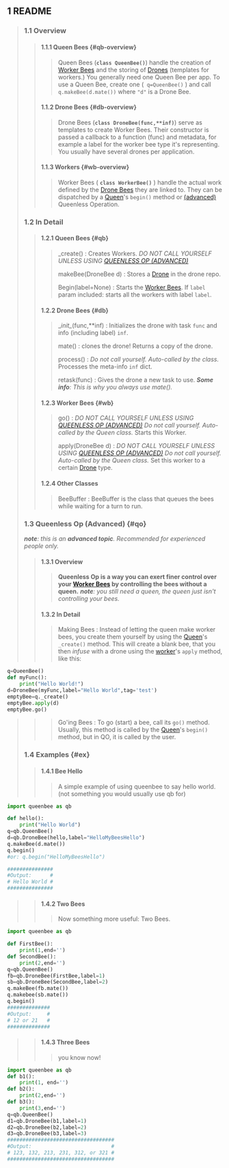 ## 1 README
> ### 1.1 Overview
> > #### 1.1.1 Queen Bees {#qb-overview}
> > > Queen Bees (**`class QueenBee()`**) handle the creation of [Worker Bees](#wb-overview) and the storing of [Drones](#db-overview) (templates for workers.) You generally need one Queen Bee per app. To use a Queen Bee, create one (` q=QueenBee()` ) and call `q.makeBee(d.mate())` where `"d"` is a Drone Bee. 
> > #### 1.1.2 Drone Bees {#db-overview}
> > > Drone Bees (**`class DroneBee(func,**inf)`**) serve as templates to create Worker Bees. Their constructor is passed a callback to a function (func) and metadata, for example a label for the worker bee type it's representing. You usually have several drones per application. 
> > ####  1.1.3 Workers {#wb-overview}
> > > Worker Bees ( __`class WorkerBee()`__ ) handle the actual work defined by the [Drone Bees](#db-overview) they are linked to. They can be dispatched by a [Queen](#qb-overview)'s `begin()` method or [(advanced)](#qo) Queenless Operation.
> ### 1.2 In Detail
> > #### 1.2.1 Queen Bees {#qb}
> > >  _create()
> > > : Creates Workers. *DO NOT CALL YOURSELF UNLESS USING [QUEENLESS OP (ADVANCED)](#qo)*
> > >
> > > makeBee(DroneBee d)
> > > : Stores a [Drone](#db) in the drone repo.
> > >
> > >Begin(label=None)
> > >: Starts the [Worker Bees](#wb).
> > >If `label` param included: starts all the workers with label `label`.
> > >
> > #### 1.2.2 Drone Bees {#db}
> > > \__init\__(func,**inf)
> > > : Initializes the drone with task `func` and info (including label) `inf`.
> > > 
> > > mate()
> > > : clones the drone!
> > > Returns a copy of the drone.
> > > 
> > > process()
> > > : *Do not call yourself. Auto-called by the class.*
> > > Processes the meta-info `inf` dict.
> > >
> > > retask(func)
> > > : Gives the drone a new task to use.
> > > *__Some info__: This is why you always use mate().*
> > #### 1.2.3 Worker Bees {#wb}
> > > go()
> > > : *DO NOT CALL YOURSELF UNLESS USING [QUEENLESS OP (ADVANCED)](#qo)*
> > > *Do not call yourself. Auto-called by the Queen class.*
> > > Starts this Worker.
> > >
> > > apply(DroneBee d)
> > > : *DO NOT CALL YOURSELF UNLESS USING [QUEENLESS OP (ADVANCED)](#qo)*
> > > *Do not call yourself. Auto-called by the Queen class.*
> > > Set this worker to a certain [Drone](#db) type.
> > #### 1.2.4 Other Classes
> > > BeeBuffer
> > > : BeeBuffer is the class that queues the bees while waiting for a turn to run.
> ### 1.3 Queenless Op (Advanced) {#qo}
> *__note__: this is an __advanced topic__. Recommended for experienced people only.*
> > #### 1.3.1 Overview
> > > **Queenless Op is a way you can exert finer control over your [Worker Bees](#wb) by controlling the bees without a queen.**
> > > *__note__: you still need a queen, the queen just isn't controlling your bees.*
> > #### 1.3.2 In Detail
> > > Making Bees
> > > : Instead of letting the queen make worker bees, you create them yourself by using the [Queen](#qb)'s `_create()` method. This will create a blank bee, that you then *infuse* with a drone using the [worker](wb)'s `apply` method, like this:
```python
q=QueenBee()
def myFunc():
    print("Hello World!")
d=DroneBee(myFunc,label="Hello World",tag='test')
emptyBee=q._create()
emptyBee.apply(d)
emptyBee.go()
```
> > > 
> > > Go'ing Bees
> > > : To go (start) a bee, call its `go()` method.
> > > Usually, this method is called by the [Queen](#qb)'s `begin()` method, but in QO, it is called by the user.
> >
> >
>  ### 1.4 Examples {#ex}
>  [show basic Bee Hello World, two-bees, 3-bees]: #
> > #### 1.4.1 Bee Hello 
> > >A simple example of using queenbee to say hello world. (not something you would usually use qb for)
```python
import queenbee as qb

def hello():
    print("Hello World")
q=qb.QueenBee()
d=qb.DroneBee(hello,label="HelloMyBeesHello")
q.makeBee(d.mate())
q.begin()
#or: q.begin("HelloMyBeesHello")

###############
#Output:      #
# Hello World #
###############
```
> > #### 1.4.2 Two Bees
> > > Now something more useful: Two Bees.
```python
import queenbee as qb

def FirstBee():
    print(1,end='')
def SecondBee():
    print(2,end='')
q=qb.QueenBee()
fb=qb.DroneBee(FirstBee,label=1)
sb=qb.DroneBee(SecondBee,label=2)
q.makeBee(fb.mate())
q.makebee(sb.mate())
q.begin()
##############
#Output:     #
# 12 or 21   #
##############
```
> > #### 1.4.3 Three Bees
> > > you know now!
```py
import queenbee as qb
def b1():
    print(1, end='')
def b2():
    print(2,end='')
def b3():
    print(3,end='')
q=qb.QueenBee()
d1=qb.DroneBee(b1,label=1)
d2=qb.DroneBee(b2,label=2)
d3=qb.DroneBee(b3,label=3)
###################################
#Output:                          #
# 123, 132, 213, 231, 312, or 321 #
###################################
```
